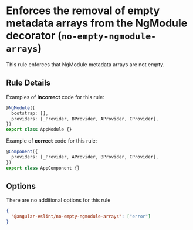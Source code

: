 # Enforces the removal of empty metadata arrays from the NgModule decorator (`no-empty-ngmodule-arrays`)

This rule enforces that NgModule metadata arrays are not empty.

## Rule Details

Examples of **incorrect** code for this rule:

```ts
@NgModule({
  bootstrap: [],
  providers: [_Provider, BProvider, AProvider, CProvider],
})
export class AppModule {}
```

Example of **correct** code for this rule:

```ts
@Component({
  providers: [_Provider, AProvider, BProvider, CProvider],
})
export class AppComponent {}
```

## Options

There are no additional options for this rule

```json
{
  "@angular-eslint/no-empty-ngmodule-arrays": ["error"]
}
```
